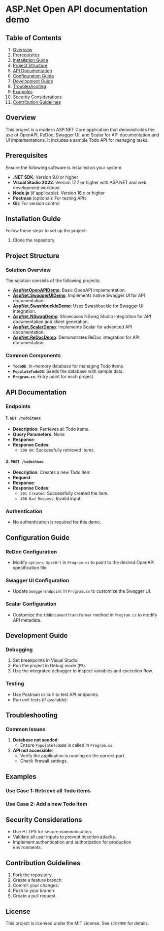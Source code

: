 # ASP.Net Open API documentation demo

## Table of Contents
1. [Overview](#overview)
2. [Prerequisites](#prerequisites)
3. [Installation Guide](#installation-guide)
4. [Project Structure](#project-structure)
5. [API Documentation](#api-documentation)
6. [Configuration Guide](#configuration-guide)
7. [Development Guide](#development-guide)
8. [Troubleshooting](#troubleshooting)
9. [Examples](#examples)
10. [Security Considerations](#security-considerations)
11. [Contribution Guidelines](#contribution-guidelines)



## Overview
This project is a modern ASP.NET Core application that demonstrates the use of OpenAPI, ReDoc, Swagger UI, and Scalar for API documentation and UI implementations. It includes a sample Todo API for managing tasks.



## Prerequisites
Ensure the following software is installed on your system:
- **.NET SDK**: Version 9.0 or higher
- **Visual Studio 2022**: Version 17.7 or higher with ASP.NET and web development workload
- **Node.js** (if applicable): Version 16.x or higher
- **Postman** (optional): For testing APIs
- **Git**: For version control



## Installation Guide
Follow these steps to set up the project:
1. Clone the repository:


## Project Structure

### Solution Overview
The solution consists of the following projects:
- **[AspNetOpenAPIDemo](/AspNetOpenAPIDemo/README.md)**: Basic OpenAPI implementation.
- **[AspNet.SwaggerUIDemo](/AspNet.SwaggerUIDemo/README.md)**: Implements native Swagger UI for API documentation.
- **[AspNet.SwashbuckleDemo](/AspNet.SwashbuckleDemo/README.md)**: Uses Swashbuckle for Swagger UI integration.
- **[AspNet.NSwagDemo](/AspNet.NSwagDemo/README.md)**: Showcases NSwag Studio integration for API documentation and client generation.
- **[AspNet.ScalarDemo](/AspNet.ScalarDemo/README.md)**: Implements Scalar for advanced API documentation.
- **[AspNet.ReDocDemo](/AspNet.ReDocDemo/README.md)**: Demonstrates ReDoc integration for API documentation.



### Common Components
- **`TodoDb`**: In-memory database for managing Todo items.
- **`PopulateTodoDB`**: Seeds the database with sample data.
- **`Program.cs`**: Entry point for each project.



## API Documentation
### Endpoints
#### 1. `GET /todoitems`
- **Description**: Retrieves all Todo items.
- **Query Parameters**: None
- **Response**:
- **Response Codes**:
  - `200 OK`: Successfully retrieved items.

#### 2. `POST /todoitems`
- **Description**: Creates a new Todo item.
- **Request**:
- **Response**:
- **Response Codes**:
  - `201 Created`: Successfully created the item.
  - `400 Bad Request`: Invalid input.

### Authentication
- No authentication is required for this demo.



## Configuration Guide
### ReDoc Configuration
- Modify `options.SpecUrl` in `Program.cs` to point to the desired OpenAPI specification file.

### Swagger UI Configuration
- Update `SwaggerEndpoint` in `Program.cs` to customize the Swagger UI.

### Scalar Configuration
- Customize the `AddDocumentTransformer` method in `Program.cs` to modify API metadata.



## Development Guide
### Debugging
1. Set breakpoints in Visual Studio.
2. Run the project in Debug mode (`F5`).
3. Use the integrated debugger to inspect variables and execution flow.

### Testing
- Use Postman or curl to test API endpoints.
- Run unit tests (if available):


## Troubleshooting
### Common Issues
1. **Database not seeded**:
   - Ensure `PopulateTodoDB` is called in `Program.cs`.
2. **API not accessible**:
   - Verify the application is running on the correct port.
   - Check firewall settings.



## Examples
### Use Case 1: Retrieve all Todo items
### Use Case 2: Add a new Todo item


## Security Considerations
- Use HTTPS for secure communication.
- Validate all user inputs to prevent injection attacks.
- Implement authentication and authorization for production environments.



## Contribution Guidelines
1. Fork the repository.
2. Create a feature branch:
3. Commit your changes:
4. Push to your branch:
5. Create a pull request.



## License
This project is licensed under the MIT License. See `LICENSE` for details.
